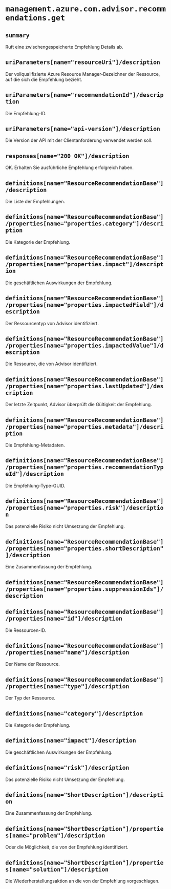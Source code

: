 # `management.azure.com.advisor.recommendations.get`

## `summary`
Ruft eine zwischengespeicherte Empfehlung Details ab.

## `uriParameters[name="resourceUri"]/description`
Der vollqualifizierte Azure Resource Manager-Bezeichner der Ressource, auf die sich die Empfehlung bezieht.

## `uriParameters[name="recommendationId"]/description`
Die Empfehlung-ID.

## `uriParameters[name="api-version"]/description`
Die Version der API mit der Clientanforderung verwendet werden soll.

## `responses[name="200 OK"]/description`
OK. Erhalten Sie ausführliche Empfehlung erfolgreich haben.

## `definitions[name="ResourceRecommendationBase"]/description`
Die Liste der Empfehlungen.

## `definitions[name="ResourceRecommendationBase"]/properties[name="properties.category"]/description`
  
Die Kategorie der Empfehlung.

## `definitions[name="ResourceRecommendationBase"]/properties[name="properties.impact"]/description`
  
Die geschäftlichen Auswirkungen der Empfehlung.

## `definitions[name="ResourceRecommendationBase"]/properties[name="properties.impactedField"]/description`
  
Der Ressourcentyp von Advisor identifiziert.

## `definitions[name="ResourceRecommendationBase"]/properties[name="properties.impactedValue"]/description`
  
Die Ressource, die von Advisor identifiziert.

## `definitions[name="ResourceRecommendationBase"]/properties[name="properties.lastUpdated"]/description`
  
Der letzte Zeitpunkt, Advisor überprüft die Gültigkeit der Empfehlung.

## `definitions[name="ResourceRecommendationBase"]/properties[name="properties.metadata"]/description`
  
Die Empfehlung-Metadaten.

## `definitions[name="ResourceRecommendationBase"]/properties[name="properties.recommendationTypeId"]/description`
  
Die Empfehlung-Type-GUID.

## `definitions[name="ResourceRecommendationBase"]/properties[name="properties.risk"]/description`
  
Das potenzielle Risiko nicht Umsetzung der Empfehlung.

## `definitions[name="ResourceRecommendationBase"]/properties[name="properties.shortDescription"]/description`
  
Eine Zusammenfassung der Empfehlung.

## `definitions[name="ResourceRecommendationBase"]/properties[name="properties.suppressionIds"]/description`


## `definitions[name="ResourceRecommendationBase"]/properties[name="id"]/description`
  
Die Ressourcen-ID.

## `definitions[name="ResourceRecommendationBase"]/properties[name="name"]/description`
  
Der Name der Ressource.

## `definitions[name="ResourceRecommendationBase"]/properties[name="type"]/description`
  
Der Typ der Ressource.

## `definitions[name="category"]/description`
Die Kategorie der Empfehlung.

## `definitions[name="impact"]/description`
Die geschäftlichen Auswirkungen der Empfehlung.

## `definitions[name="risk"]/description`
Das potenzielle Risiko nicht Umsetzung der Empfehlung.

## `definitions[name="ShortDescription"]/description`
Eine Zusammenfassung der Empfehlung.

## `definitions[name="ShortDescription"]/properties[name="problem"]/description`
  
Oder die Möglichkeit, die von der Empfehlung identifiziert.

## `definitions[name="ShortDescription"]/properties[name="solution"]/description`
  
Die Wiederherstellungsaktion an die von der Empfehlung vorgeschlagen.


